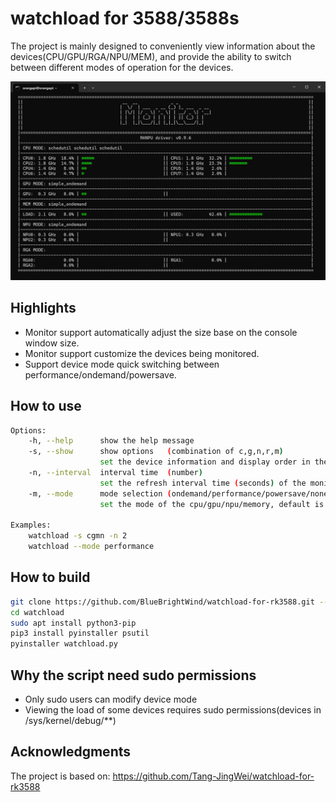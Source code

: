 # watchload for 3588/3588s
The project is mainly designed to conveniently view information about the devices(CPU/GPU/RGA/NPU/MEM), and provide the ability to switch between different modes of operation for the devices.

![示例图片](image/screenshot.jpg)

## Highlights
 - Monitor support automatically adjust the size base on the console window size.
 - Monitor support customize the devices being monitored.
 - Support device mode quick switching between performance/ondemand/powersave.

## How to use
```bash
Options:
    -h, --help      show the help message
    -s, --show      show options   (combination of c,g,n,r,m)
                    set the device information and display order in the monitor(cpu/gpu/npu/rga/memory), default is cgmnr
    -n, --interval  interval time  (number)
                    set the refresh interval time (seconds) of the monitor, default is 1
    -m, --mode      mode selection (ondemand/performance/powersave/none)
                    set the mode of the cpu/gpu/npu/memory, default is none

Examples:
    watchload -s cgmn -n 2
    watchload --mode performance
```

## How to build
```bash
git clone https://github.com/BlueBrightWind/watchload-for-rk3588.git --depth=1 watchload
cd watchload
sudo apt install python3-pip
pip3 install pyinstaller psutil
pyinstaller watchload.py
```

## Why the script need sudo permissions
 - Only sudo users can modify device mode
 - Viewing the load of some devices requires sudo permissions(devices in /sys/kernel/debug/**)

## Acknowledgments
The project is based on: https://github.com/Tang-JingWei/watchload-for-rk3588
